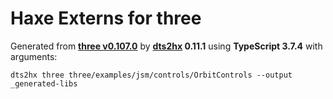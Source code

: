 # Haxe Externs for three

Generated from **[three v0.107.0](https://threejs.org/)** by **[dts2hx](https://github.com/haxiomic/dts2hx) 0.11.1** using **TypeScript 3.7.4** with arguments:

	dts2hx three three/examples/jsm/controls/OrbitControls --output _generated-libs